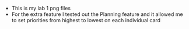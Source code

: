 - This is my lab 1 png files
- For the extra feature I tested out the Planning feature and it allowed me to set priorities from highest to lowest on each individual card